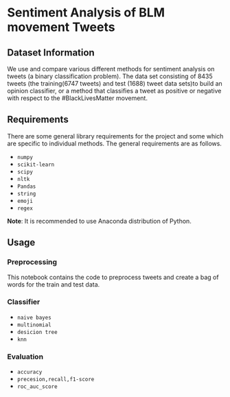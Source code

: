 # Sentiment Analysis of BLM movement Tweets
## Dataset Information

We use and compare various different methods for sentiment analysis on tweets (a binary classification problem). The data set consisting of 8435 tweets (the training(6747 tweets) and test (1688) tweet data sets)to build an opinion classifier, or a method that classifies a tweet as positive or negative with respect to the #BlackLivesMatter movement.

## Requirements
There are some general library requirements for the project and some which are specific to individual methods. The general requirements are as follows.  

* `numpy`
* `scikit-learn`
* `scipy`
* `nltk`
* `Pandas`
* `string`
* `emoji`
* `regex`

**Note**: It is recommended to use Anaconda distribution of Python.

## Usage

### Preprocessing 
This notebook contains the code to preprocess tweets and create a bag of words for the train and test data.

### Classifier
* `naive bayes`
* `multinomial`
* `desicion tree`
* `knn`

### Evaluation
* `accuracy`
* `precesion,recall,f1-score`
* `roc_auc_score`



